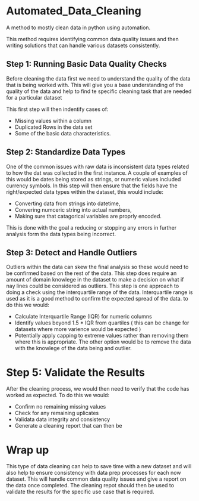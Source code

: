 # Automated_Data_Cleaning
A method to mostly clean data in python using automation.

This method requires identifying common data quality issues and then writing solutions that can handle various datasets consistently.

## Step 1: Running Basic Data Quality Checks

Before cleaning the data first we need to understand the quality of the data that is being worked with. This will give you a base understanding of the quality of the data and help to find te specific cleaning task that are needed for a particular dataset

This first step will then indentify cases of:
* Missing values within a column
* Duplicated Rows in the data set
* Some of the basic data characteristics.

## Step 2: Standardize Data Types

One of the common issues with raw data is inconsistent data types related to how the dat was collected in the first instance. A couple of examples of this would be dates being stored as strings, or numeric values included currency symbols.
In this step will then ensure that the fields have the right/expected data types within the dataset, this would include:
* Converting data from strings into datetime,  
* Convering numceric string into actual numbers, 
* Making sure that catagorical variables are proprly encoded.

This is done with the goal a reducing or stopping any errors in further analysis form the data types being incorrect.

## Step 3: Detect and Handle Outliers

Outliers within the data can skew the final analysis so these would need to be confirmed based on the rest of the data. This step does require an amount of domain knowlege in the dataset to make a decision on what if nay lines could be considered as outliers.
This step is one approach to doing a check using the interquartile range of the data. Interquartile range is used as it is a good method to confirm the expected spread of the data. to do this we would:

* Calculate Interquartile Range (IQR) for numeric columns
* Identify values beyond 1.5 * IQR from quartiles ( this can be change for datasets where more varience would be expected ) 
* Potentially apply capping to extreme values rather than removing them where this is appropriate. The other option would be to remove the data with the knowlege of the data being and outlier.

# Step 5: Validate the Results

After the cleaning process, we would then need to verify that the code has worked as expected. To do this we would:

* Confirm no remaining missing values
* Check for any remaining uplicates
* Validata data integrity and consistency
* Generate a cleaning report that can then be

# Wrap up
This type of data cleaning can help to save time with a new dataset and will also help to ensure consistency with data prep processes for each now dataset. This will handle common data quality issues and give a report on the data once completed. The cleaning repot should then be used to validate the results for the specific use case that is required.
